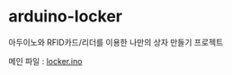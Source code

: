 # arduino-locker

아두이노와 RFID카드/리더를 이용한 나만의 상자 만들기 프로젝트

메인 파일 : [locker.ino](https://github.com/IOUIOU50/arduino-locker/blob/master/locker/locker.ino)